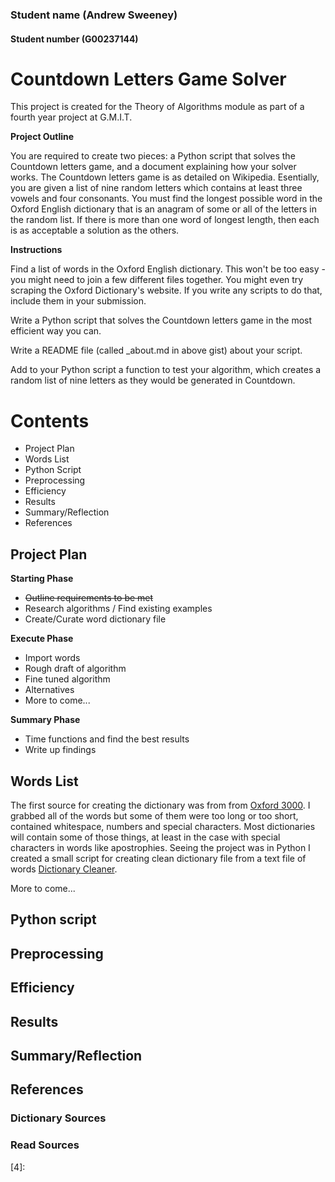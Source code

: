 ### Student name (Andrew Sweeney)
#### Student number (G00237144)

# Countdown Letters Game Solver

This project is created for the Theory of Algorithms module as part of a fourth year project at G.M.I.T.

**Project Outline**

You are required to create two pieces: a Python script that solves the Countdown letters game, and a document explaining how your solver works. The Countdown letters game is as detailed on Wikipedia. Esentially, you are given a list of nine random letters which contains at least three vowels and four consonants. You must find the longest possible word in the Oxford English dictionary that is an anagram of some or all of the letters in the random list. If there is more than one word of longest length, then each is as acceptable a solution as the others.

**Instructions**

Find a list of words in the Oxford English dictionary. This won't be too easy - you might need to join a few different files together. You might even try scraping the Oxford Dictionary's website. If you write any scripts to do that, include them in your submission.

Write a Python script that solves the Countdown letters game in the most efficient way you can.

Write a README file (called _about.md in above gist) about your script.

Add to your Python script a function to test your algorithm, which creates a random list of nine letters as they would be generated in Countdown.

# Contents

* Project Plan
* Words List
* Python Script
* Preprocessing
* Efficiency
* Results
* Summary/Reflection
* References

## Project Plan

**Starting Phase**

* ~~Outline requirements to be met~~
* Research algorithms / Find existing examples
* Create/Curate word dictionary file

**Execute Phase**

* Import words
* Rough draft of algorithm
* Fine tuned algorithm
* Alternatives
* More to come...

**Summary Phase**

* Time functions and find the best results
* Write up findings

## Words List

The first source for creating the dictionary was from from [Oxford 3000](http://www.oxfordlearnersdictionaries.com/wordlist/english/oxford3000/). I grabbed all of the words but some of them were too long or too short, contained whitespace, numbers and special characters. Most dictionaries will contain some of those things, at least in the case with special characters in words like apostrophies. Seeing the project was in Python I created a small script for creating clean dictionary file from a text file of words [Dictionary Cleaner](https://gist.github.com/AndyDev2013/d4acb614edc83e5763d9).

More to come...

## Python script

## Preprocessing

## Efficiency

## Results

## Summary/Reflection

## References

### Dictionary Sources

[1]: http://www.oxfordlearnersdictionaries.com/wordlist/english/oxford3000/

### Read Sources

[1]: http://stackoverflow.com/questions/4240080/generating-all-permutations-of-a-given-string
[2]: https://sites.google.com/site/learnjav/java/recursion
[3]: https://sites.google.com/site/learnjav/java/recursion/Anagrams.java?attredirects=0
[4]: